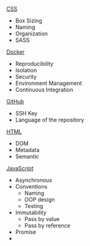 [CSS](#CSS)
- Box Sizing
- Naming
- Organization
- SASS

[Docker](#Docker)
- Reproducibility
- Isolation
- Security
- Environment Management
- Continuous Integration

[GitHub](#GitHub)
- SSH Key
- Language of the repository

[HTML](#HTML)
- DOM
- Metadata
- Semantic

[JavaScript](#JavaScript)
- Asynchronous
- Conventions
  - Naming
  - OOP design
  - Testing
- Immutability
  - Pass by value
  - Pass by reference
- Promise
- <script> tag in HTML
  - async
  - defer
- Rest operator
- Splice and filter
- Spread operator
- Storage
  - Cookie
  - LocalStorage
  - SessionStorage
  - Good practice
- Testing
  - Unit testing
  - Integration testing
  - Functional testing
  - TDD
- Webpack

---

# CSS

## Box sizing

By default:
```html
width + padding + border = actual width of an element
height + padding + border = actual height of an element
```

The ```box-sizing``` property allows us to include the padding and border in an elemen'ts total width and height instead of the default behavior which will increase the element's size. That way we keep each element the width and height we assigned to them.

## Naming

https://spaceninja.com/2018/09/17/what-is-modular-css/

## Organization

https://pyx.space/post/keys-to-maintainable-css-order?utm_source=CSS-Weekly&utm_campaign=Issue-336&utm_medium=email

## SASS

Sass is a preprocessor scripting language that is interpreted or compiled into CSS. It consists of two syntaxes. First, it uses indentation to separate code blocks and newline characters to separate rules. Second, the newer syntax, "SCSS" (Sassy CSS), uses block formatting like that of CSS. It uses braces to denote code blocks and semicolons to separate lines within a block. SassScript, the scripting language, provides mechanisms like variables, nesting, mixins, and selector inheritance.

# Docker

Docker is a solution to run software packages called containers which are isolated from each other and bundle their own application, tools, librairies and configuration files. They can communicate with each other through well-defined channels. Containers are created from images that specify their precise contents.

Here are its benefits:

## Reproducibility

Similar to a Java application, which will run exactly the same on any device capable of running a Java Virtual Machine, a Docker container is guaranteed to be identical on any system that can run Docker. The exact specifications of a container are stored in a Dockerfile. By distributing this file among team members, an organization can guarantee that all images built from the same Dockerfile will function identically.

## Isolation

Dependencies or settings within a container will not affect any installations or configurations on your computer, or on any other containers that may be running. By using separate containers for each component of an application (for example a web server, front end, and database for hosting a web site), you can avoid conflicting dependencies. You can also have multiple projects on a single server without worrying about creating conflicts on your system.

## Security

Separating the different components of a large application into different containers can have security benefits: if one container is compromised the others remain unaffected.

## Environment Management

Docker makes it easy to maintain different versions of, for example, a website using nginx. You can have a separate container for testing, development, and production on the same Linode and easily deploy to each one.

## Continuous Integration

Docker works well as part of continuous integration pipelines with tools like Travis, Jenkins, etc. Every time your source code is updated, these tools can save the new version as a Docker image, tag it with a version number and push to Docker Hub, then deploy it to production.

# GitHub

## SSH key

- First, paste the text below, substituting in your GitHub email address:
```ssh-keygen -t rsa -b 4096 -C "your_email@example.com"```

- Then, start the ssh-agent in the background:
```eval "$(ssh-agent -s)"```

- Then, create or modify your ~/.ssh/config file to automatically load keys into the ssh-agent and store passphrases in your keychain:
```
Host *
  AddKeysToAgent yes
  UseKeychain yes
  IdentityFile ~/.ssh/id_rsa
```

- Then, add your SSH private key to the ssh-agent and store your passphrase in the keychain:
```ssh-add -K ~/.ssh/id_rsa```

- Finaly, add the SSH key to your GitHub account.

## Language of the repository

If I want my repository to be recognized as a VueJS project by GitHub, I need to set a .gitattributes file at the root of my project which contains:

```js
* linguist-vendored // Remove every file from GitHub statistics
*.vue linguist-vendored=false // Keep these files for statistics
```

# HTML

## DOM

The Document Object Model (DOM) is an application programming interface (API) for valid HTML and well-formed XML documents. It defines the logical structure of documents and the way a document is accessed and manipulated. Almost anything found in an HTML or XML document can be accessed, changed, deleted, or added. The DOM originated as a specification to allow JavaScript scripts and Java programs to be portable among Web browsers.

In the DOM, documents have a logical structure which is very much like a tree; to be more precise, which is like a "forest" or "grove", which can contain more than one tree. Each document contains zero or one doctype nodes, one root element node, and zero or more comments or processing instructions; the root element serves as the root of the element tree for the document.

The name "Document Object Model" was chosen because it is an "object model" in the traditional object oriented design sense: documents are modeled using objects, and the model encompasses not only the structure of a document, but also the behavior of a document and the objects of which it is composed. In other words, the nodes in the above diagram do not represent a data structure, they represent objects, which have functions and identity.

## Metadata

Meta elements are used to specify page description, keywords, author of the document, last modified, etc. This data can be used by browsers (how to display content or reload page), search engines (keywords) or other web services.

- To define keywords for search engines:
```<meta name="keywords" content="HTML, CSS, XML, XHTML, JavaScript">```
- To define a description of your web page:
```<meta name="description" content="Free Web tutorials on HTML and CSS">```
- To define the author of a page:
```<meta name="author" content="John Doe">```
- To refresh document every 30 seconds:
```<meta http-equiv="refresh" content="30">```
- To set the viewport to make your website look good on all devices:
```<meta name="viewport" content="width=device-width, initial-scale=1.0">```

Others:
- ```charset```: specifies the character encoding for the HTML document.
- ```content```: gives the value associated with the http-equiv or name attribute.
- ```http-equiv```: provides an HTTP header for the information/value of the content attribute.

## Semantic

Semantic elements make it easier for search engines to identify the correct web page content.

Many web sites contain HTML code like: ```<div id="nav">``` or ```<div class="header">``` to indicate navigation, header, footer, etc. HTML5 offers new semantic elements to define different parts of a web page:
- ```<article>``` : defines an article.
- ```<aside>``` : defines content aside from the page content like a sidebar.
- ```<details>``` : defines additional details that the user can view or hide.
- ```<em>``` : defines italic text to emphasize it and semantic importance (whereas ```<i>``` text has no importance).
- ```<figure>``` : specifies self-contained content, like illustrations, diagrams, photos, code listings, etc.
- ```<figcaption>``` : defines a caption (visual explanation) for a ```<figure>``` element.

```html
<figure>
  <img src="image.jpg" alt="What's the image about">
  <figcaption>Fig1. - Caption.</figcaption>
</figure>
```

- ```<header>``` and ```<footer>``` : specifies a header and a footer for a document or section.
- ```<header>``` : specifies a header for a document or section. We can have several ```<header>``` and ```<footer>``` elements in one document.

```html
<article>
  <header>
    <h1>Title of the article</h1>
    <p>Sub information</p>
  </header>
  <p>Body content of the article</p>
</article>
```

- ```<main>``` : specifies the main content of a document.
- ```<mark>``` : specifies marked/highlighted text.
- ```<nav>``` : defines a set of navigation links.

```html
<nav>
  <a href="/html/">HTML</a> |
  <a href="/css/">CSS</a> |
  <a href="/js/">JavaScript</a> |
  <a href="/jquery/">jQuery</a>
</nav>
```

- ```<section>``` : defines a section in a document.
- ```<strong>``` : defines bold text with semantic importance (whereas ```<b>``` text has no importance).
- ```<summary>``` : defines a visible heading for a ```<details>``` element.
- ```<time>``` : defines a date/time.

![alt text](/semantic.png)

![alt text](/semantic2.jpg)

![alt text](/semantic3.png)

# JavaScript

- Avoid jQuery: http://youmightnotneedjquery.com/
- To format a string with numbers inside a real number, we can add a '+' in front of the variable: ```+string_variable```

## Asynchronous

JavaScript is a single threaded language (aside service workers) so every code is being run as a single JavaScript process in the computer.

For the most part, JavaScript is a synchronous procedural code read from top to bottom. However, it can also run code in an asynchronous way (e.g. setTimeout, callbacks, promises, fetch, ajax, filesystem interaction, database calls, DOM listeners...). This code is set aside in a queue and will be executed after the synchronous one.

![alt text](/asynchronous.jpeg)

## Conventions

### Naming

- All of the types (classes, enums, interfaces) must follow _PascalCase_ convention
- Vue (dom) component names must follow _kebab-case_ convention
- Variables and functions must follow _camelCase_ convention
- Interfaces names should start with **I** for convenience
- main for libraries should be (index.js or index.ts)
- main for microservices should be (server.js or server.ts)
- Avoid enums with numerical values when possible (except for binary flags case) and explicitely assign string values to them

### OOP design

- Avoid writing functions with more than 3 parameters, if there is a need for, pass a "context" object with all of those
- Follow the [SOLID](https://en.wikipedia.org/wiki/SOLID) object oriented design principles, keep your classes and methods as small as possible.
- Keep it simple! Avoid complicated patterns when not necessary
- Entities destined to be persisted into a storage (Mongo, Couch, Mariadb etc ..) must be modeled as classes with a default values for each property
- Write comments when needed on classes and identifiers (methods, properties, parameters, contructors)

### Testing

- Do a clear separation between end-to-end/integration testing and unit tests: unit tests don't launch a program, don't do network of file system access. Integration and end-to-end (browser testing) are considered the same. **unit test files must end with .test.js**, **end-to-end and integration test files names must end with .e2e.js**. Keep in mind that those tests will not run in the same Gitlab CI pipeline.

## Immutability

Mutation is anything that changes/transforms the behavior or the structure of an object.

### Pass by value

```js
let a = 1;
let b = a;

console.log(a); // 1
console.log(b); // 1

a = 10;
console.log(a); // 10
console.log(b); // 1
```

### Pass by reference

```js
// Objects
let object1 = {name: 'test'};
let object2 = object1;

console.log(object1); // {name: 'test'}
console.log(object2); // {name: 'test'}

object1.name = 'toast';

console.log(object1); // {name: 'toast'}
console.log(object2); // {name: 'toast'}

// Arrays
let arr = [1,2,3,4,5];
let newArr = arr;

console.log(arr); // [1,2,3,4,5]
console.log(newArr); // [1,2,3,4,5]

arr.push(6);

console.log(arr); // [1,2,3,4,5,6]
console.log(newArr); // [1,2,3,4,5,6]
```

Objects and arrays are usually passed by reference. Since object2 is equated to object1, it is passed by reference, meaning, they both hold the same memory location. So, when we change the value of object1, object2 usually gets changed.

![alt text](/reference.png)

This means if you pass an object/array across various functions, and you mutate it at some point, the same object/array might be mutated in other places, leading to unexpected behavior in some parts of the code, resulting in bugs.

One way of achieving immutability in JavaScript is by using Object.assign:

```js
let object1 = {name: 'test'};
let object2 = Object.assign({}, object1, {name: 'toast'});

console.log(object1); // {name: 'test'}
console.log(object2); // {name: 'toast'}

object1.name = 'trust';

console.log(object1); // {name: 'trust'}
console.log(object2); // {name: 'toast'}
```

Another way is by using the spread operator:

```js
// Objects
let object1 = {name: 'test'};
let object2 = {...object1, name: 'toast'};

console.log(object1); // {name: 'test'}
console.log(object2); // {name: 'toast'}

object1.name = 'trust';

console.log(object1); // {name: 'trust'}
console.log(object2); // {name: 'toast'}

// Arrays
let arr = [1,2,3,4,5];
let newArr = [...arr, 6];

console.log(arr); // [1,2,3,4,5]
console.log(newArr); // [1,2,3,4,5,6]

arr.push(11);

console.log(arr); // [1,2,3,4,5,11]
console.log(newArr); // [1,2,3,4,5,6]
```

Also, for arrays in JavaScript, ```map, filter, reduce``` can be used to avoid mutations since they return new arrays every-time they are called.

## Promise

The promise objet represents the eventual completion (or failure) of an asynchronous operation, and its resulting value.

```js
var promise1 = new Promise(function(resolve, reject) {
  setTimeout(function() {
    resolve('test');
  }, 300);
});

promise1.then(function(value) {
  console.log(value);
  // expected output: "test"
});

console.log(promise1);
// expected output: [object Promise]
```

## ```<script>``` tag in HTML

The best practice is to put scripts in the ```<head>``` tag and use the ```async``` or ```defer``` attributes to allow these scripts to be downloaded as soon and as fast as possible without blocking the browser parsing the HTML.

### async

```js
<script type="text/javascript" src="path/to/script1.js" async></script>
<script type="text/javascript" src="path/to/script2.js" async></script>
```

Scripts with the ```async``` attribute are executed asynchronously. They are executed as soon as they are downloaded without blocking the browser. Be aware, script 2 could potentially be downloaded and executed before script 1.

### defer

```js
<script type="text/javascript" src="path/to/script1.js" defer></script>
<script type="text/javascript" src="path/to/script2.js" defer></script>
```

Scripts are executed in order and do not block the browser. Unlike ```async``` scripts, defer ones are only executed after the entire document has been loaded.

## Rest operator

Takes several values and turns them in on array:
```js
function makeArray(name: string, ...args: number[]) {
  return args;
}
console.log(makeArray("Che", 1, 2, 15)); // [1, 2, 15]
```

## Splice and filter

```js
const id = 2;
const newArray = [...state.results];
newArray.splice(id, 1);
```

is equivalent to:

```js
const newArray = state.results.filter(result => result.id !== id);
```

## Spread operator

To keep the state immutable:

```js
const newState = Object.assign({}, state);
newState.counter = state.counter + 1;
return newState;
```

is equivalent to:

```js
return {
  ...state,
  counter: state.counter + 1
}
```

## Storage

![alt text](/storage.png)

### Cookie

Before HTML5, information on the app could only be saved through cookies.

- Stores data that has to be sent back to the server with subsequent requests. Its expiration varies based on the type and the expiration duration can be set from either server-side or client-side (normally from server-side).
- Primarily for server-side reading but can also be read on client-side.
- Can be made secure by setting the httpOnly flag as true for that cookie. This prevents client-side access to that cookie.
- Can only store strings.
- We cannot get one cookie at a time, all the cookies get stored in one string file. As we get them all at once when requested, we need to parse them to target a specific one.

To set, get and remove one:
```js
document.cookie = "id=123"; // No experiation date
document.cookie = "id=123; expires=Fri, 31 Dec 2020 23:59:59 GMT"; // Will expire
console.log(document.cookie);
document.cookie = "id=; expires=Fri, 31 Dec 1970 00:00:00 UTC"; // To remove one
```

### LocalStorage

- Stores data with no expiration date, and gets cleared only through JavaScript, or clearing the Browser cache / Locally Stored Data
- Can store variables but not arrays neither objects.
- Can only be read on client-side.

To set, get and remove one:
```js
localStorage.setItem('id'; '123');
console.log(localStorage.getItem('id'));
localStorage.removeItem('id'); // Remove a single one
localStorage.clear(); // Remove all
```

### SessionStorage

- Stores data only for a session, meaning that the data is stored until the browser (or tab) is closed.
- Data is never transferred to the server.
- Can store variables but not arrays neither objects.
- Can only be read on client-side.

To set, get and remove one:
```js
sessionStorage.setItem('id'; '123');
console.log(sessionStorage.getItem('id'));
sessionStorage.removeItem('id'); // Remove a single one
sessionStorage.clear(); // Remove all
```

### Good practice

Passwords or other sensible information shouldn't be stored on client-side but only on the server's session. The most common thing is store tokkens on the client-side therefore we need the server's session should bet set to expire after a certain amount of time to avoid consuming ressources.

## Testing

Testing should be present all the time, by applying test-driven development.

### Unit testing

Unit testing is the practice of testing small pieces of code, typically individual functions, alone and isolated. If your test uses some external resource, like the network or a database, it’s not a unit test. It should essentially just give the function that’s tested some inputs, and then check what the function outputs is correct.

Tools: Mocha, Jest, Jasmine and Tape.

### Integration testing

The idea is to test how parts of the system work together - the integration of the parts. While unit tests are isolated from other components, integration tests are not. For example, a unit test for database access code would not talk to a real database but an integration test would. One test could be validating a database by querying it to check the state is correct.

Integration tests is more complex than unit ones because they might need some set up or configuration such as the setting up of a test database. Thefore we should only use them if necessary, when a piece of code is too complex to unit test.

Tools: Mocha, Jest, Jasmine and Tape.

### Functional aka E2E aka browser aka acceptance testing

Functional testing is defined as the testing of complete functionality of some application; in practice with web apps, this means using some tool to automate a browser, which is then used to click around on the pages to test the application.

Functional tests should be used for testing common user interactions to test a certain flow in a browser, such as registering an account.

As integration tests, functional ones are complex and should be limited. They also run very slowly because they simulate real user interaction on a web page, so even page load times become a factor.

While in unit and integration tests we would validate the results in code, functional test results should be validated the same way as if we were a user of the page. For instance, we could validate by checking that the browser is redirected to a "thanks for registering page".

Tools: Selenium, Nightwatch, Protactor, PhantomJS and CasperJS.

### TDD

Test-Driven Development is a process for when we write and run tests. Following it makes it possible to have a very high test-coverage which is the percentage of code that is tested automatically.

It consists of the following tests:
- Start by writing a test.
- Run the test and any other tests. At this point, the newly added test should fail. If it doesn't fail here, it might not be testing the right thing and thus has a bug in it.
- Write the minimum amount of code required to make the test pass.
- Run the tests to check the new test passes.
- Optionally refactor the code.
- Repeat from 1.

## Webpack

Webpack is a JavaScript module bundler capable of transformating, bundling or packaging any resource or asset like JavaScript, HTML, CSS and images if the corresponding plugins are included. It allows a modular approach for the application development.

Famous features:
- The bundler can be configured using a config file named webpack.config.js.
- It can take modules with dependencies and generates static assets representing those modules.
- Loaders allow to write custom tasks that we want to perform when bundling files together.
- Provides a built in development server called Webpack Dev Server that can be used as a HTTP server for serving our files. 
- Provides the capability to use Hot module replacement by turning on the hot flag.

Createapp.dev simplifies the process of creating the config file: https://createapp.dev/webpack.
